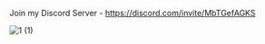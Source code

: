 
Join my Discord Server - https://discord.com/invite/MbTGefAGKS

![1 (1)](https://github.com/JamarTG/JamarTG/assets/71823011/7e4505fa-ca25-44e1-bd5e-bfe88c3d52ad)
